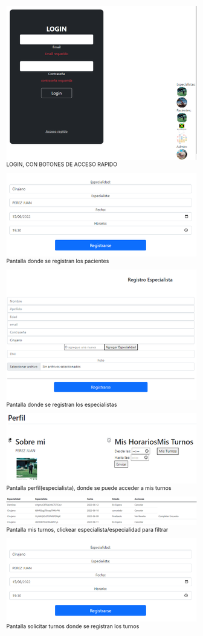 ![login](https://github.com/IanEzequielGarcia/LABIV_TPCLINICA/blob/master/readmeFotos/login.PNG "login")
LOGIN, CON BOTONES DE ACCESO RAPIDO

![registroPacientes](https://github.com/IanEzequielGarcia/LABIV_TPCLINICA/blob/master/readmeFotos/solicitarTurno.PNG "registro Pacientes")
Pantalla donde se registran los pacientes

![registroEspecialista](https://github.com/IanEzequielGarcia/LABIV_TPCLINICA/blob/master/readmeFotos/registroEspecialista.PNG "registro Especialistas")
Pantalla donde se registran los especialistas

![perfil](https://github.com/IanEzequielGarcia/LABIV_TPCLINICA/blob/master/readmeFotos/perfil.PNG "Mi Perfil")
Pantalla perfil(especialista), donde se puede acceder a mis turnos

![misTurnos](https://github.com/IanEzequielGarcia/LABIV_TPCLINICA/blob/master/readmeFotos/misTurnos.PNG "Mis Turnos")
Pantalla mis turnos, clickear especialista/especialidad para filtrar

![solicitarTurnos](https://github.com/IanEzequielGarcia/LABIV_TPCLINICA/blob/master/readmeFotos/solicitarTurno.PNG "solicitar Turnos")
Pantalla solicitar turnos donde se registran los turnos

